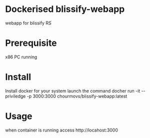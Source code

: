 # Dockerised blissify-webapp
webapp for blissify RS

# Prerequisite
x86 PC running

# Install
Install docker for your system
launch the command docher run -it --priviledge -p 3000:3000 chourmovs/blissify-webapp:latest

# Usage
when container is running access http://locahost:3000